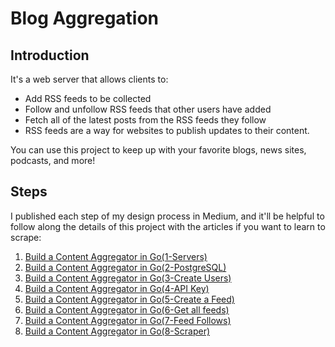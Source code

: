 # Blog Aggregation

## Introduction

It's a web server that allows clients to:

- Add RSS feeds to be collected
- Follow and unfollow RSS feeds that other users have added
- Fetch all of the latest posts from the RSS feeds they follow
- RSS feeds are a way for websites to publish updates to their content.

You can use this project to keep up with your favorite blogs, news sites, podcasts, and more!

## Steps

I published each step of my design process in Medium, and it'll be helpful to follow along the details of this project with the articles if you want to learn to scrape:

1. [Build a Content Aggregator in Go(1-Servers)](https://medium.com/@lordmoma/build-a-content-aggregator-in-go-1-servers-a52388888386)
2. [Build a Content Aggregator in Go(2-PostgreSQL)](https://medium.com/@lordmoma/build-a-content-aggregator-in-go-2-postgresql-68d98b98f2af)
3. [Build a Content Aggregator in Go(3-Create Users)](https://medium.com/@lordmoma/build-a-content-aggregator-in-go-3-create-users-32cf84432fa6)
4. [Build a Content Aggregator in Go(4-API Key)](https://medium.com/@lordmoma/build-a-content-aggregator-in-go-4-api-key-181da1424e3a)
5. [Build a Content Aggregator in Go(5-Create a Feed)](https://medium.com/@lordmoma/build-a-content-aggregator-in-go-5-create-a-feed-1ffeba2aaf93)
6. [Build a Content Aggregator in Go(6-Get all feeds)](https://medium.com/@lordmoma/build-a-content-aggregator-in-go-6-get-all-feeds-17d6a78da83a)
7. [Build a Content Aggregator in Go(7-Feed Follows)](https://medium.com/@lordmoma/build-a-content-aggregator-in-go-7-feed-follows-50693c350cd1)
8. [Build a Content Aggregator in Go(8-Scraper)](https://medium.com/@lordmoma/build-a-content-aggregator-in-go-8-scraper-8a60593b52d0)
